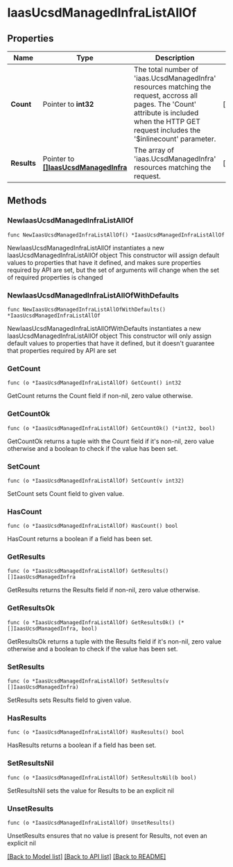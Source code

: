 # IaasUcsdManagedInfraListAllOf

## Properties

Name | Type | Description | Notes
------------ | ------------- | ------------- | -------------
**Count** | Pointer to **int32** | The total number of &#39;iaas.UcsdManagedInfra&#39; resources matching the request, accross all pages. The &#39;Count&#39; attribute is included when the HTTP GET request includes the &#39;$inlinecount&#39; parameter. | [optional] 
**Results** | Pointer to [**[]IaasUcsdManagedInfra**](iaas.UcsdManagedInfra.md) | The array of &#39;iaas.UcsdManagedInfra&#39; resources matching the request. | [optional] 

## Methods

### NewIaasUcsdManagedInfraListAllOf

`func NewIaasUcsdManagedInfraListAllOf() *IaasUcsdManagedInfraListAllOf`

NewIaasUcsdManagedInfraListAllOf instantiates a new IaasUcsdManagedInfraListAllOf object
This constructor will assign default values to properties that have it defined,
and makes sure properties required by API are set, but the set of arguments
will change when the set of required properties is changed

### NewIaasUcsdManagedInfraListAllOfWithDefaults

`func NewIaasUcsdManagedInfraListAllOfWithDefaults() *IaasUcsdManagedInfraListAllOf`

NewIaasUcsdManagedInfraListAllOfWithDefaults instantiates a new IaasUcsdManagedInfraListAllOf object
This constructor will only assign default values to properties that have it defined,
but it doesn't guarantee that properties required by API are set

### GetCount

`func (o *IaasUcsdManagedInfraListAllOf) GetCount() int32`

GetCount returns the Count field if non-nil, zero value otherwise.

### GetCountOk

`func (o *IaasUcsdManagedInfraListAllOf) GetCountOk() (*int32, bool)`

GetCountOk returns a tuple with the Count field if it's non-nil, zero value otherwise
and a boolean to check if the value has been set.

### SetCount

`func (o *IaasUcsdManagedInfraListAllOf) SetCount(v int32)`

SetCount sets Count field to given value.

### HasCount

`func (o *IaasUcsdManagedInfraListAllOf) HasCount() bool`

HasCount returns a boolean if a field has been set.

### GetResults

`func (o *IaasUcsdManagedInfraListAllOf) GetResults() []IaasUcsdManagedInfra`

GetResults returns the Results field if non-nil, zero value otherwise.

### GetResultsOk

`func (o *IaasUcsdManagedInfraListAllOf) GetResultsOk() (*[]IaasUcsdManagedInfra, bool)`

GetResultsOk returns a tuple with the Results field if it's non-nil, zero value otherwise
and a boolean to check if the value has been set.

### SetResults

`func (o *IaasUcsdManagedInfraListAllOf) SetResults(v []IaasUcsdManagedInfra)`

SetResults sets Results field to given value.

### HasResults

`func (o *IaasUcsdManagedInfraListAllOf) HasResults() bool`

HasResults returns a boolean if a field has been set.

### SetResultsNil

`func (o *IaasUcsdManagedInfraListAllOf) SetResultsNil(b bool)`

 SetResultsNil sets the value for Results to be an explicit nil

### UnsetResults
`func (o *IaasUcsdManagedInfraListAllOf) UnsetResults()`

UnsetResults ensures that no value is present for Results, not even an explicit nil

[[Back to Model list]](../README.md#documentation-for-models) [[Back to API list]](../README.md#documentation-for-api-endpoints) [[Back to README]](../README.md)


